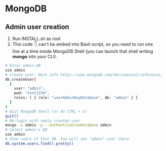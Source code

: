 # MongoDB

## Admin user creation

1. Run INSTALL.sh as root
2. This code 👇 can't be embed into Bash script, so you need to run one line at a time inside MongoDB Shell (you can launch that shell writing **mongo** into your CLI).

```bash
# Enter admin DB
use admin
# Create user. More info https://www.mongodb.com/docs/manual/reference/method/db.createUser/
db.createUser(
  {
    user: "admin",
    pwd: "test1234",
    roles: [ { role: "userAdminAnyDatabase", db: "admin" } ]
  }
)
# Quit MongoDB Shell (or do CTRL + C)
quit()
# Re-login with newly created user
mongo -u admin -p --authenticationDatabase admin
# Select admin's DB
use admin
# Show users of that DB. You will see "admin" user there
db.system.users.find().pretty()
```

